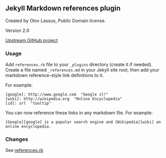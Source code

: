 ## Jekyll Markdown references plugin

Created by Olov Lassus, Public Domain license.

Version 2.0

[Upstream GitHub project](https://github.com/olov/jekyll-references)

### Usage
Add `references.rb` file to your `_plugins` directory (create it if needed).
Create a file named `_references.md` in your Jekyll site root,
then add your markdown reference-style link definitions to it.

For example:

    [google]: http://www.google.com  "Google it!"
    [wiki]: http://wikipedia.org  "Online Encyclopedia"
    [id]: url  "tooltip"

You can now reference these links in any markdown file.
For example:

    [Google][google] is a popular search engine and [Wikipedia][wiki] an
    online encyclopedia.

### Changes
See [references.rb](https://github.com/olov/jekyll-references/blob/master/references.rb)
